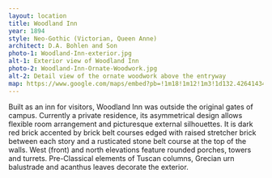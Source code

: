 ```yaml
---
layout: location
title: Woodland Inn
year: 1894
style: Neo-Gothic (Victorian, Queen Anne)
architect: D.A. Bohlen and Son
photo-1: Woodland-Inn-exterior.jpg
alt-1: Exterior view of Woodland Inn
photo-2: Woodland-Inn-Ornate-Woodwork.jpg
alt-2: Detail view of the ornate woodwork above the entryway
map: https://www.google.com/maps/embed?pb=!1m18!1m12!1m3!1d132.42641434888355!2d-87.46293599805085!3d39.5071093114822!2m3!1f0!2f39.44061760933064!3f0!3m2!1i1024!2i768!4f35!3m3!1m2!1s0x0%3A0x0!2zMznCsDMwJzI5LjEiTiA4N8KwMjcnNDUuNiJX!5e1!3m2!1sen!2sus!4v1569251919542!5m2!1sen!2sus
---
```

Built as an inn for visitors, Woodland Inn was outside the original gates of campus. Currently a private residence, its asymmetrical design allows flexible room arrangement and picturesque external silhouettes. It is dark red brick accented by brick belt courses edged with raised stretcher brick between each story and a rusticated stone belt course at the top of the walls. West (front) and north elevations feature rounded porches, towers and turrets. Pre-Classical elements of Tuscan columns, Grecian urn balustrade and acanthus leaves decorate the exterior.
